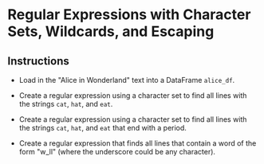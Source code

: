 # Regular Expressions with Character Sets, Wildcards, and Escaping

## Instructions

* Load in the "Alice in Wonderland" text into a DataFrame `alice_df`.

* Create a regular expression using a character set to find all lines with the strings `cat`, `hat`, and `eat`.

* Create a regular expression using a character set to find all lines with the strings `cat`, `hat`, and `eat` that end with a period.

* Create a regular expression that finds all lines that contain a word of the form "w_ll" (where the underscore could be any character).